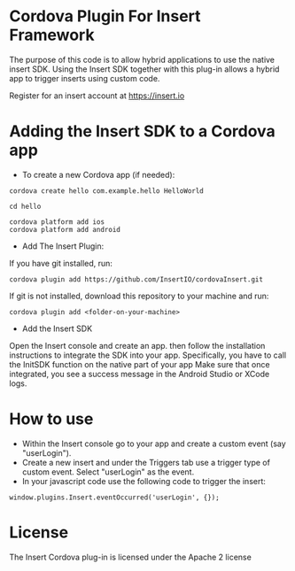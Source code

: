 # Cordova Plugin For Insert Framework


The purpose of this code is to allow hybrid applications to use the native insert SDK. Using the Insert SDK together with this plug-in allows a hybrid app to trigger inserts using custom code.

Register for an insert account at https://insert.io


Adding the Insert SDK to a Cordova app
======================================
* To create a new Cordova app (if needed):

```
cordova create hello com.example.hello HelloWorld

cd hello

cordova platform add ios
cordova platform add android
```
* Add The Insert Plugin:

If you have git installed, run:
```
cordova plugin add https://github.com/InsertIO/cordovaInsert.git
```
If git is not installed, download this repository to your machine and run:
```
cordova plugin add <folder-on-your-machine>
```

* Add the Insert SDK

Open the Insert console and create an app.  then follow the installation instructions to integrate the SDK into your app. Specifically, you have to call the InitSDK function on the native part of your app
Make sure that once integrated, you see a success message in the Android Studio or XCode logs.


How to use
==========
- Within the Insert console go to your app and create a custom event (say "userLogin"). 
- Create a new insert and under the Triggers tab use a trigger type of custom event. Select "userLogin" as the event.
- In your javascript code use the following code to trigger the insert:


```
window.plugins.Insert.eventOccurred('userLogin', {});

```

License
=======
The Insert Cordova plug-in is licensed under the Apache 2 license

